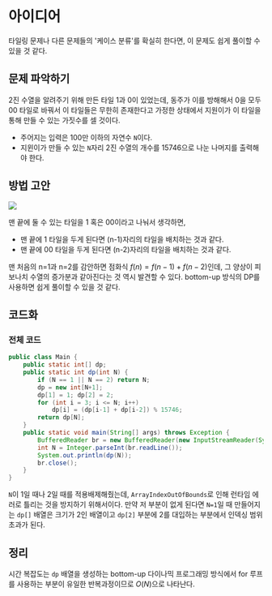 # 아이디어
타일링 문제나 다른 문제들의 '케이스 분류'를 확실히 한다면, 이 문제도 쉽게 풀이할 수 있을 것 같다.

## 문제 파악하기
2진 수열을 알려주기 위해 만든 타일 1과 0이 있었는데, 동주가 이를 방해해서 0을 모두 00 타일로 바꿔서 이 타일들은 무한히 존재한다고 가정한 상태에서 지원이가 이 타일을 통해 만들 수 있는 가짓수를 셀 것이다.

- 주어지는 입력은 100만 이하의 자연수 `N`이다.
- 지윈이가 만들 수 있는 `N`자리 2진 수열의 개수를 15746으로 나눈 나머지를 출력해야 한다.

## 방법 고안
![](https://velog.velcdn.com/images/aoi-aoba/post/09e5671a-d153-418c-8c10-db89afed980f/image.png)

맨 끝에 둘 수 있는 타일을 1 혹은 00이라고 나눠서 생각하면,
- 맨 끝에 1 타일을 두게 된다면 (n-1)자리의 타일을 배치하는 것과 같다.
- 맨 끝에 00 타일을 두게 된다면 (n-2)자리의 타일을 배치하는 것과 같다.

맨 처음의 n=1과 n=2를 감안하면 점화식 $f(n)=f(n-1)+f(n-2)$인데, 그 양상이 피보나치 수열의 증가분과 같아진다는 것 역시 발견할 수 있다. bottom-up 방식의 DP를 사용하면 쉽게 풀이할 수 있을 것 같다.

## 코드화
### 전체 코드
```JAVA
public class Main {
    public static int[] dp;
    public static int dp(int N) {
        if (N == 1 || N == 2) return N;
        dp = new int[N+1];
        dp[1] = 1; dp[2] = 2;
        for (int i = 3; i <= N; i++)
            dp[i] = (dp[i-1] + dp[i-2]) % 15746;
        return dp[N];
    }
    public static void main(String[] args) throws Exception {
        BufferedReader br = new BufferedReader(new InputStreamReader(System.in));
        int N = Integer.parseInt(br.readLine());
        System.out.println(dp(N));
        br.close();
    }
}
```
`N`이 1일 때나 2일 때를 적용배제해줬는데, `ArrayIndexOutOfBounds`로 인해 런타임 에러로 틀리는 것을 방지하기 위해서이다. 만약 저 부분이 없게 된다면 `N=1`일 때 만들어지는 `dp[]` 배열은 크기가 2인 배열이고 `dp[2]` 부분에 2를 대입하는 부분에서 인덱싱 범위 초과가 된다.

## 정리
시간 복잡도는 `dp` 배열을 생성하는 bottom-up 다이나믹 프로그래밍 방식에서 for 루프를 사용하는 부분이 유일한 반복과정이므로 $O(N)$으로 나타난다.

